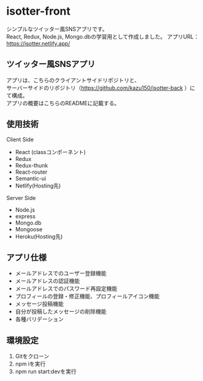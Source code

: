 # isotter-front
シンプルなツイッター風SNSアプリです。  
React, Redux, Node.js, Mongo.dbの学習用として作成しました。
アプリURL： https://isotter.netlify.app/

## ツイッター風SNSアプリ
アプリは、こちらのクライアントサイドリポジトリと、  
サーバーサイドのリポジトリ（https://github.com/kazu150/isotter-back ）にて構成。  
アプリの概要はこちらのREADMEに記載する。

## 使用技術
Client Side
- React (classコンポーネント)
- Redux
- Redux-thunk
- React-router
- Semantic-ui
- Netlify(Hosting先)

Server Side
- Node.js
- express
- Mongo.db
- Mongoose
- Heroku(Hosting先)

## アプリ仕様
- メールアドレスでのユーザー登録機能
- メールアドレスの認証機能
- メールアドレスでのパスワード再設定機能
- プロフィールの登録・修正機能、プロフィールアイコン機能
- メッセージ投稿機能
- 自分が投稿したメッセージの削除機能
- 各種バリデーション

## 環境設定
1. Gitをクローン
2. npm iを実行
3. npm run start:devを実行
